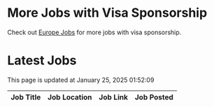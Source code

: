 # More Jobs with Visa Sponsorship

Check out [Europe Jobs](https://github.com/sureshparimi/europejobs#latest-jobs) for more jobs with visa sponsorship.

# Latest Jobs

This page is updated at January 25, 2025 01:52:09

| Job Title | Job Location | Job Link | Job Posted |
| --- | --- | --- | --- |
